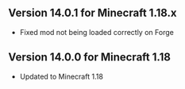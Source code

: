 ## Version 14.0.1 for Minecraft 1.18.x

- Fixed mod not being loaded correctly on Forge

## Version 14.0.0 for Minecraft 1.18

- Updated to Minecraft 1.18